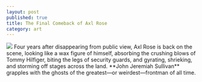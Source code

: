 ```yaml
---
layout: post
published: true
title: The Final Comeback of Axl Rose
category: art
---
```

<img src="http://www.gq.com/images/entertainment/2006/axl-rose_300x430.jpg">
Four years after disappearing from public view, Axl Rose is back on the scene, looking like a wax figure of himself, absorbing the crushing blows of Tommy Hilfiger, biting the legs of security guards, and gyrating, shrieking, and storming off stages across the land. **John Jeremiah Sullivan** grapples with the ghosts of the greatest—or weirdest—frontman of all time.
